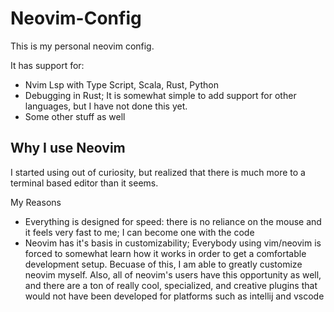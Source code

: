 # Neovim-Config
This is my personal neovim config.

It has support for:
- Nvim Lsp with Type Script, Scala, Rust, Python
- Debugging in Rust; It is somewhat simple to add support for other languages, but I have not done this yet.
- Some other stuff as well

## Why I use Neovim
I started using out of curiosity, but realized that there is much more to a terminal based editor than it seems. 

My Reasons
- Everything is designed for speed: there is no reliance on the mouse and it feels very fast to me; I can become one with the code
- Neovim has it's basis in customizability; Everybody using vim/neovim is forced to somewhat learn how it works in order to get a comfortable development setup. Becuase of this, I am able to greatly customize neovim myself. Also, all of neovim's users have this opportunity as well, and there are a ton of really cool, specialized, and creative plugins that would not have been developed for platforms such as intellij and vscode
